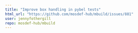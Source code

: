 ```yaml
---
title: "Improve box handling in pybel tests"
html_url: "https://github.com/mosdef-hub/mbuild/issues/881"
user: jennyfothergill
repo: mosdef-hub/mbuild
---
```


